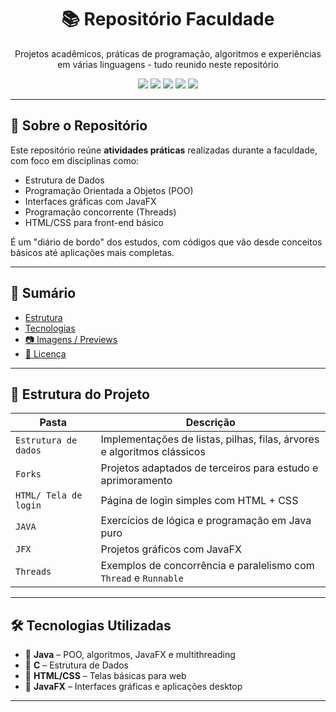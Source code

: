 <h1 align="center">📚 Repositório Faculdade</h1>

<p align="center">
  Projetos acadêmicos, práticas de programação, algoritmos e experiências em várias linguagens - tudo reunido neste repositório 
</p>

<p align="center">
  <img src="https://img.shields.io/badge/Java-ED8B00?style=flat-square&logo=java&logoColor=white" />
  <img src="https://img.shields.io/badge/C-00599C?style=flat-square&logo=c&logoColor=white" />
  <img src="https://img.shields.io/badge/HTML5-E34F26?style=flat-square&logo=html5&logoColor=white" />
  <img src="https://img.shields.io/badge/CSS3-1572B6?style=flat-square&logo=css3&logoColor=white" />
  <img src="https://img.shields.io/github/last-commit/oPenta/Faculdade?style=flat-square" />
</p>

---

## 📌 Sobre o Repositório

Este repositório reúne **atividades práticas** realizadas durante a faculdade, com foco em disciplinas como:

- Estrutura de Dados
- Programação Orientada a Objetos (POO)
- Interfaces gráficas com JavaFX
- Programação concorrente (Threads)
- HTML/CSS para front-end básico

É um "diário de bordo" dos estudos, com códigos que vão desde conceitos básicos até aplicações mais completas.

---

## 🧭 Sumário

- [ Estrutura](#-estrutura-do-projeto)
- [ Tecnologias](#-tecnologias-utilizadas)
- [📷 Imagens / Previews](#-imagens--previews)
- [📄 Licença](#-licença)
---

## 📂 Estrutura do Projeto

| Pasta                      | Descrição                                                                 |
|---------------------------|---------------------------------------------------------------------------|
| `Estrutura de dados`      | Implementações de listas, pilhas, filas, árvores e algoritmos clássicos   |
| `Forks`                   | Projetos adaptados de terceiros para estudo e aprimoramento               |
| `HTML/ Tela de login`     | Página de login simples com HTML + CSS                                    |
| `JAVA`                    | Exercícios de lógica e programação em Java puro                           |
| `JFX`                     | Projetos gráficos com JavaFX                                              |
| `Threads`                 | Exemplos de concorrência e paralelismo com `Thread` e `Runnable`          |

---

## 🛠 Tecnologias Utilizadas

- 🔹 **Java** – POO, algoritmos, JavaFX e multithreading
- 🔹 **C** – Estrutura de Dados
- 🔹 **HTML/CSS** – Telas básicas para web
- 🔹 **JavaFX** – Interfaces gráficas e aplicações desktop
---
